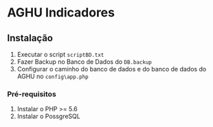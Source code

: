 # AGHU Indicadores

## Instalação

1. Executar o script `scriptBD.txt`
2. Fazer Backup no Banco de Dados do `DB.backup`
3. Configurar o caminho do banco de dados e do banco de dados do AGHU no `config\app.php`

###  Pré-requisitos

1. Instalar o PHP >= 5.6
2. Instalar o PossgreSQL

